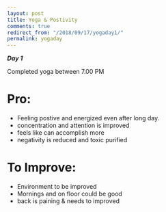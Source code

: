 ```yaml
---
layout: post
title: Yoga & Postivity 
comments: true
redirect_from: "/2018/09/17/yogaday1/"
permalink: yogaday
---
```


***Day 1***

Completed yoga between 7.00 PM


# Pro:

- Feeling postive and energized even after long day.
- concentration and attention is improved
- feels like can accomplish more
- negativity is reduced and toxic purified

# To Improve:

- Environment to be improved
- Mornings and on floor could be good
- back is paining & needs to improved 
